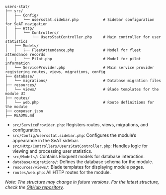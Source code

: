 ```
users-stat/
├── src/
│   ├── Config/
│   │   └── usersstat.sidebar.php           # Sidebar configuration for SeAT navigation
│   ├── Http/
│   │   └── Controllers/
│   │       └── UsersStatController.php     # Main controller for user statistics
│   ├── Models/
│   │   ├── FleetAttendance.php             # Model for fleet attendance records
│   │   └── Pilot.php                       # Model for pilot information
│   └── ServiceProvider.php                 # Main service provider registering routes, views, migrations, config
├── database/
│   └── migrations/                         # Database migration files
├── resources/
│   └── views/                              # Blade templates for the module UI
├── routes/
│   └── web.php                             # Route definitions for the module
├── composer.json
├── README.md
```
- `src/ServiceProvider.php`: Registers routes, views, migrations, and configuration.
- `src/Config/usersstat.sidebar.php`: Configures the module’s appearance in the SeAT sidebar.
- `src/Http/Controllers/UsersStatController.php`: Handles logic for viewing and processing user statistics.
- `src/Models/`: Contains Eloquent models for database interaction.
- `database/migrations/`: Defines the database schema for the module.
- `resources/views/`: Blade templates for displaying module pages.
- `routes/web.php`: All HTTP routes for the module.

_Note: The structure may change in future versions. For the latest structure, check the [GitHub repository](https://github.com/vfjodorovs12/users-stat)._
